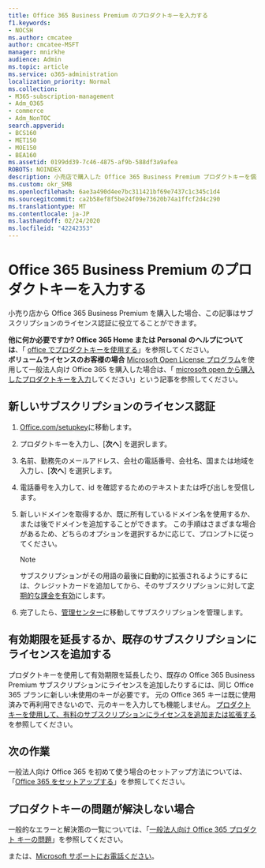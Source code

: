 ```yaml
---
title: Office 365 Business Premium のプロダクトキーを入力する
f1.keywords:
- NOCSH
ms.author: cmcatee
author: cmcatee-MSFT
manager: mnirkhe
audience: Admin
ms.topic: article
ms.service: o365-administration
localization_priority: Normal
ms.collection:
- M365-subscription-management
- Adm_O365
- commerce
- Adm_NonTOC
search.appverid:
- BCS160
- MET150
- MOE150
- BEA160
ms.assetid: 0199dd39-7c46-4875-af9b-588df3a9afea
ROBOTS: NOINDEX
description: 小売店で購入した Office 365 Business Premium プロダクトキーを償還する方法について説明します。
ms.custom: okr_SMB
ms.openlocfilehash: 6ae3a490d4ee7bc311421bf69e7437c1c345c1d4
ms.sourcegitcommit: ca2b58ef8f5be24f09e73620b74a1ffcf2d4c290
ms.translationtype: MT
ms.contentlocale: ja-JP
ms.lasthandoff: 02/24/2020
ms.locfileid: "42242353"
---
```

# <a name="enter-your-product-key-for-office-365-business-premium"></a>Office 365 Business Premium のプロダクトキーを入力する

小売り店から Office 365 Business Premium を購入した場合、この記事はサブスクリプションのライセンス認証に役立てることができます。 
  
 **他に何か必要ですか?**
 **Office 365 Home または Personal のヘルプについては**、「 [office でプロダクトキーを使用する](https://support.office.com/article/12a5763a-d45c-4685-8c95-a44500213759.aspx)」を参照してください。  
 **ボリュームライセンスのお客様の場合** [Microsoft Open License プログラム](https://go.microsoft.com/fwlink/p/?LinkID=613298)を使用して一般法人向け Office 365 を購入した場合は、「 [microsoft open から購入したプロダクトキーを入力](purchases-from-microsoft-open.md)してください」という記事を参照してください。
  
## <a name="activate-a-new-subscription"></a>新しいサブスクリプションのライセンス認証

1. <a href="https://go.microsoft.com/fwlink/p/?LinkId=839911" target="_blank">Office.com/setupkey</a>に移動します。

2. プロダクトキーを入力し、[**次へ**] を選択します。

3. 名前、勤務先のメールアドレス、会社の電話番号、会社名、国または地域を入力し、[**次へ**] を選択します。

4. 電話番号を入力して、id を確認するためのテキストまたは呼び出しを受信します。

5. 新しいドメインを取得するか、既に所有しているドメイン名を使用するか、または後でドメインを追加することができます。 この手順はさまざまな場合があるため、どちらのオプションを選択するかに応じて、プロンプトに従ってください。

    > [!NOTE]
    > サブスクリプションがその用語の最後に自動的に拡張されるようにするには、クレジットカードを追加してから、そのサブスクリプションに対して[定期的な課金を有効](subscriptions/renew-your-subscription.md#turn-recurring-billing-off-or-on)にします。

6. 完了したら、<a href="https://go.microsoft.com/fwlink/p/?linkid=2024339" target="_blank">管理センター</a>に移動してサブスクリプションを管理します。

## <a name="extend-the-expiration-date-or-add-a-license-to-an-existing-subscription"></a>有効期限を延長するか、既存のサブスクリプションにライセンスを追加する

プロダクトキーを使用して有効期限を延長したり、既存の Office 365 Business Premium サブスクリプションにライセンスを追加したりするには、同じ Office 365 プランに新しい未使用のキーが必要です。 元の Office 365 キーは既に使用済みで再利用できないので、元のキーを入力しても機能しません。 [プロダクトキーを使用して、有料のサブスクリプションにライセンスを追加または拡張する](licenses/add-licenses-using-product-key.md)を参照してください。

## <a name="whats-next"></a>次の作業

一般法人向け Office 365 を初めて使う場合のセットアップ方法については、「[Office 365 をセットアップする](../admin/setup/setup.md)」を参照してください。
  
## <a name="still-having-trouble-with-product-keys"></a>プロダクトキーの問題が解決しない場合

一般的なエラーと解決策の一覧については、「[一般法人向け Office 365 プロダクト キーの問題](product-key-errors-and-solutions.md)」を参照してください。
  
または、[Microsoft サポートにお電話ください](../admin/contact-support-for-business-products.md)。